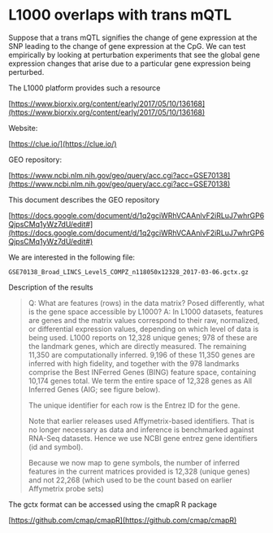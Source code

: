 # L1000 overlaps with trans mQTL

Suppose that a trans mQTL signifies the change of gene expression at the SNP leading to the change of gene expression at the CpG. We can test empirically by looking at perturbation experiments that see the global gene expression changes that arise due to a particular gene expression being perturbed.

The L1000 platform provides such a resource

[https://www.biorxiv.org/content/early/2017/05/10/136168](https://www.biorxiv.org/content/early/2017/05/10/136168)

Website:

[https://clue.io/](https://clue.io/)

GEO repository:

[https://www.ncbi.nlm.nih.gov/geo/query/acc.cgi?acc=GSE70138](https://www.ncbi.nlm.nih.gov/geo/query/acc.cgi?acc=GSE70138)

This document describes the GEO repository

[https://docs.google.com/document/d/1q2gciWRhVCAAnlvF2iRLuJ7whrGP6QjpsCMq1yWz7dU/edit#](https://docs.google.com/document/d/1q2gciWRhVCAAnlvF2iRLuJ7whrGP6QjpsCMq1yWz7dU/edit#)

We are interested in the following file:

```
GSE70138_Broad_LINCS_Level5_COMPZ_n118050x12328_2017-03-06.gctx.gz
```

Description of the results

> Q: What are features (rows) in the data matrix? Posed differently, what is the gene space accessible by L1000?
A: In L1000 datasets, features are genes and the matrix values correspond to their raw, normalized, or differential expression values, depending on which level of data is being used. L1000 reports on 12,328 unique genes; 978 of these are the landmark genes, which are directly measured. The remaining 11,350 are computationally inferred. 9,196 of these 11,350 genes are inferred with high fidelity, and together with the 978 landmarks comprise the Best INFerred Genes (BING) feature space, containing 10,174 genes total. We term the entire space of 12,328 genes as All Inferred Genes (AIG; see figure below).
>
> The unique identifier for each row is the Entrez ID for the gene.
>
> Note that earlier releases used Affymetrix-based identifiers. That is no longer necessary as data and inference is benchmarked against RNA-Seq datasets. Hence we use NCBI gene entrez gene identifiers (id and symbol).
>
> Because we now map to gene symbols, the number of inferred features in the current matrices provided is 12,328 (unique genes) and not 22,268 (which used to be the count based on earlier Affymetrix probe sets)

The gctx format can be accessed using the cmapR R package

[https://github.com/cmap/cmapR](https://github.com/cmap/cmapR)

